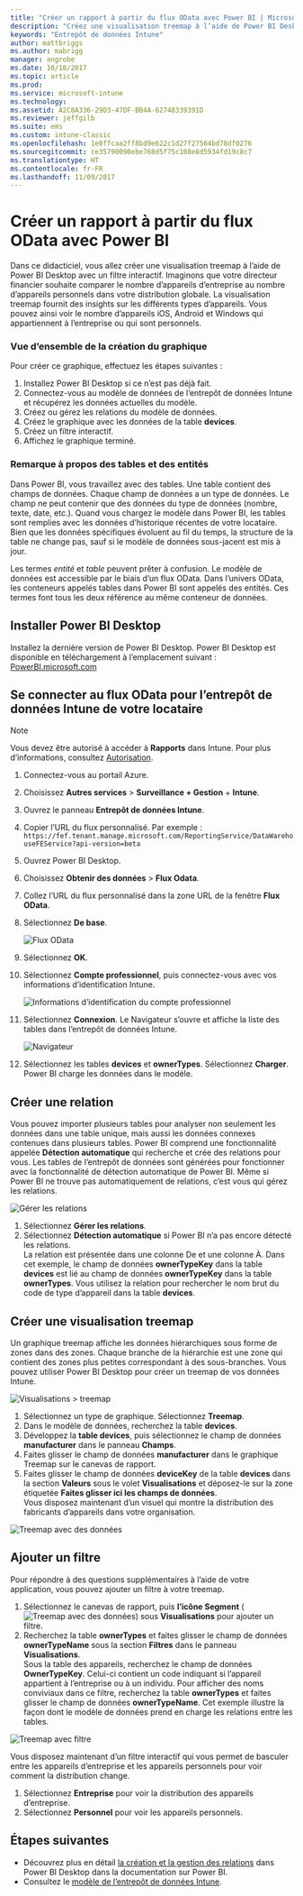 ```yaml
---
title: "Créer un rapport à partir du flux OData avec Power BI | Microsoft Docs"
description: "Créez une visualisation treemap à l’aide de Power BI Desktop avec un filtre interactif à partir de l’API d’entrepôt de données Intune."
keywords: "Entrepôt de données Intune"
author: mattbriggs
ms.author: mabrigg
manager: angrobe
ms.date: 10/18/2017
ms.topic: article
ms.prod: 
ms.service: microsoft-intune
ms.technology: 
ms.assetid: A2C8A336-29D3-47DF-BB4A-62748339391D
ms.reviewer: jeffgilb
ms.suite: ems
ms.custom: intune-classic
ms.openlocfilehash: 1e0ffcaa2ff8bd9e622c1d27f27564bd78df0276
ms.sourcegitcommit: ce35790090ebe768d5f75c108e8d5934fd19c8c7
ms.translationtype: HT
ms.contentlocale: fr-FR
ms.lasthandoff: 11/09/2017
---
```

# <a name="create-a-report-from-the-odata-feed-with-power-bi"></a>Créer un rapport à partir du flux OData avec Power BI

Dans ce didacticiel, vous allez créer une visualisation treemap à l’aide de Power BI Desktop avec un filtre interactif. Imaginons que votre directeur financier souhaite comparer le nombre d’appareils d’entreprise au nombre d’appareils personnels dans votre distribution globale. La visualisation treemap fournit des insights sur les différents types d’appareils. Vous pouvez ainsi voir le nombre d’appareils iOS, Android et Windows qui appartiennent à l’entreprise ou qui sont personnels.

### <a name="overview-of-creating-the-chart"></a>Vue d’ensemble de la création du graphique

Pour créer ce graphique, effectuez les étapes suivantes :
1. Installez Power BI Desktop si ce n’est pas déjà fait.
2. Connectez-vous au modèle de données de l’entrepôt de données Intune et récupérez les données actuelles du modèle.
3. Créez ou gérez les relations du modèle de données.
4. Créez le graphique avec les données de la table **devices**.
5. Créez un filtre interactif.
6. Affichez le graphique terminé.

### <a name="a-note-about-tables-and-entities"></a>Remarque à propos des tables et des entités

Dans Power BI, vous travaillez avec des tables. Une table contient des champs de données. Chaque champ de données a un type de données. Le champ ne peut contenir que des données du type de données (nombre, texte, date, etc.). Quand vous chargez le modèle dans Power BI, les tables sont remplies avec les données d’historique récentes de votre locataire. Bien que les données spécifiques évoluent au fil du temps, la structure de la table ne change pas, sauf si le modèle de données sous-jacent est mis à jour.

Les termes _entité_ et _table_ peuvent prêter à confusion. Le modèle de données est accessible par le biais d’un flux OData. Dans l’univers OData, les conteneurs appelés tables dans Power BI sont appelés des entités. Ces termes font tous les deux référence au même conteneur de données.

## <a name="install-power-bi-desktop"></a>Installer Power BI Desktop

Installez la dernière version de Power BI Desktop. Power BI Desktop est disponible en téléchargement à l’emplacement suivant : [PowerBI.microsoft.com](https://powerbi.microsoft.com/desktop)

## <a name="connect-to-the-odata-feed-for-the-intune-data-warehouse-for-your-tenant"></a>Se connecter au flux OData pour l’entrepôt de données Intune de votre locataire

> [!Note]  
> Vous devez être autorisé à accéder à **Rapports** dans Intune. Pour plus d’informations, consultez [Autorisation](reports-api-url.md).

1. Connectez-vous au portail Azure.
2. Choisissez **Autres services** > **Surveillance + Gestion** + **Intune**.
3. Ouvrez le panneau **Entrepôt de données Intune**.
4. Copier l’URL du flux personnalisé. Par exemple : `https://fef.tenant.manage.microsoft.com/ReportingService/DataWarehouseFEService?api-version=beta`
5. Ouvrez Power BI Desktop.
6. Choisissez **Obtenir des données** > **Flux Odata**.
7. Collez l’URL du flux personnalisé dans la zone URL de la fenêtre **Flux OData**.
8. Sélectionnez **De base**.

    ![Flux OData](media/reports-create-01-odatafeed.png)

9. Sélectionnez **OK**.
10. Sélectionnez **Compte professionnel**, puis connectez-vous avec vos informations d’identification Intune. 

    ![Informations d’identification du compte professionnel](media/reports-create-02-org-account.png)

11. Sélectionnez **Connexion**. Le Navigateur s’ouvre et affiche la liste des tables dans l’entrepôt de données Intune. 

    ![Navigateur](media/reports-create-02-loadentities.png)

12. Sélectionnez les tables **devices** et **ownerTypes**.  Sélectionnez **Charger**. Power BI charge les données dans le modèle.

## <a name="create-a-relationship"></a>Créer une relation 

Vous pouvez importer plusieurs tables pour analyser non seulement les données dans une table unique, mais aussi les données connexes contenues dans plusieurs tables.  Power BI comprend une fonctionnalité appelée **Détection automatique** qui recherche et crée des relations pour vous. Les tables de l’entrepôt de données sont générées pour fonctionner avec la fonctionnalité de détection automatique de Power BI. Même si Power BI ne trouve pas automatiquement de relations, c’est vous qui gérez les relations.

![Gérer les relations](media/reports-create-03-managerelationships.png)

1. Sélectionnez **Gérer les relations**.
2. Sélectionnez **Détection automatique** si Power BI n’a pas encore détecté les relations.  
La relation est présentée dans une colonne De et une colonne À. Dans cet exemple, le champ de données **ownerTypeKey** dans la table **devices** est lié au champ de données **ownerTypeKey** dans la table **ownerTypes**. Vous utilisez la relation pour rechercher le nom brut du code de type d’appareil dans la table **devices**.

## <a name="create-a-treemap-visualization"></a>Créer une visualisation treemap

Un graphique treemap affiche les données hiérarchiques sous forme de zones dans des zones. Chaque branche de la hiérarchie est une zone qui contient des zones plus petites correspondant à des sous-branches. Vous pouvez utiliser Power BI Desktop pour créer un treemap de vos données Intune.

![Visualisations > treemap](media/reports-create-03-treemap.png)

1. Sélectionnez un type de graphique. Sélectionnez **Treemap**.
2. Dans le modèle de données, recherchez la table **devices**.
3. Développez la **table devices**, puis sélectionnez le champ de données **manufacturer** dans le panneau **Champs**.
4. Faites glisser le champ de données **manufacturer** dans le graphique Treemap sur le canevas de rapport.
5. Faites glisser le champ de données **deviceKey** de la table **devices** dans la section **Valeurs** sous le volet **Visualisations** et déposez-le sur la zone étiquetée **Faites glisser ici les champs de données**.  
Vous disposez maintenant d’un visuel qui montre la distribution des fabricants d’appareils dans votre organisation.

![Treemap avec des données](media/reports-create-06-treemapwdata.png)

## <a name="add-a-filter"></a>Ajouter un filtre

Pour répondre à des questions supplémentaires à l’aide de votre application, vous pouvez ajouter un filtre à votre treemap. 

1. Sélectionnez le canevas de rapport, puis **l’icône Segment** (![Treemap avec des données](media/reports-create-slicer.png)) sous **Visualisations** pour ajouter un filtre.
2. Recherchez la table **ownerTypes** et faites glisser le champ de données **ownerTypeName** sous la section **Filtres** dans le panneau **Visualisations**.  
   Sous la table des appareils, recherchez le champ de données **OwnerTypeKey**. Celui-ci contient un code indiquant si l’appareil appartient à l’entreprise ou à un individu. Pour afficher des noms conviviaux dans ce filtre, recherchez la table **ownerTypes** et faites glisser le champ de données **ownerTypeName**. Cet exemple illustre la façon dont le modèle de données prend en charge les relations entre les tables.

![Treemap avec filtre](media/reports-create-08_ownertype.png)

Vous disposez maintenant d’un filtre interactif qui vous permet de basculer entre les appareils d’entreprise et les appareils personnels pour voir comment la distribution change.

1. Sélectionnez **Entreprise** pour voir la distribution des appareils d’entreprise.
2. Sélectionnez **Personnel** pour voir les appareils personnels.

## <a name="next-steps"></a>Étapes suivantes

 - Découvrez plus en détail [la création et la gestion des relations](https://powerbi.microsoft.com/documentation/powerbi-desktop-create-and-manage-relationships/) dans Power BI Desktop dans la documentation sur Power BI.
 - Consultez le [modèle de l’entrepôt de données Intune](https://docs.microsoft.com/intune/reports-ref-data-model).